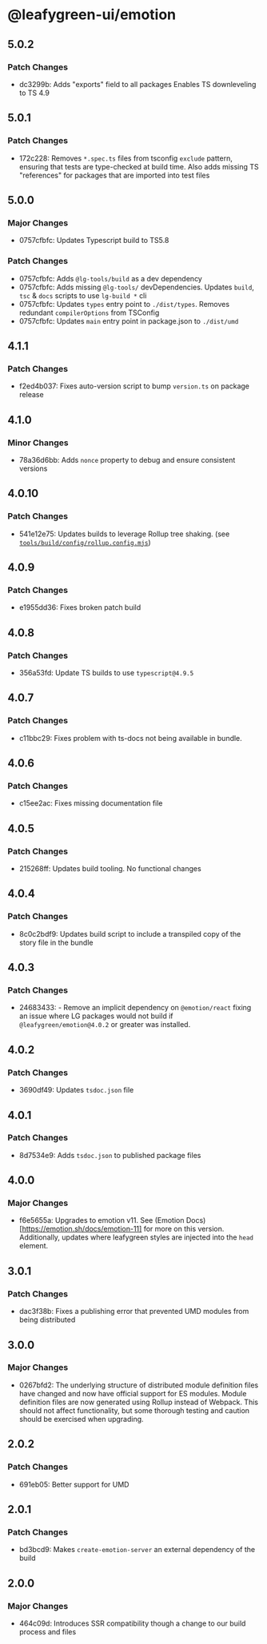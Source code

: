 # @leafygreen-ui/emotion

## 5.0.2

### Patch Changes

- dc3299b: Adds "exports" field to all packages
  Enables TS downleveling to TS 4.9

## 5.0.1

### Patch Changes

- 172c228: Removes `*.spec.ts` files from tsconfig `exclude` pattern, ensuring that tests are type-checked at build time.
  Also adds missing TS "references" for packages that are imported into test files

## 5.0.0

### Major Changes

- 0757cfbfc: Updates Typescript build to TS5.8

### Patch Changes

- 0757cfbfc: Adds `@lg-tools/build` as a dev dependency
- 0757cfbfc: Adds missing `@lg-tools/` devDependencies.
  Updates `build`, `tsc` & `docs` scripts to use `lg-build *` cli
- 0757cfbfc: Updates `types` entry point to `./dist/types`.
  Removes redundant `compilerOptions` from TSConfig
- 0757cfbfc: Updates `main` entry point in package.json to `./dist/umd`

## 4.1.1

### Patch Changes

- f2ed4b037: Fixes auto-version script to bump `version.ts` on package release

## 4.1.0

### Minor Changes

- 78a36d6bb: Adds `nonce` property to debug and ensure consistent versions

## 4.0.10

### Patch Changes

- 541e12e75: Updates builds to leverage Rollup tree shaking. (see [`tools/build/config/rollup.config.mjs`](https://github.com/mongodb/leafygreen-ui/blob/main/tools/build/config/rollup.config.mjs))

## 4.0.9

### Patch Changes

- e1955dd36: Fixes broken patch build

## 4.0.8

### Patch Changes

- 356a53fd: Update TS builds to use `typescript@4.9.5`

## 4.0.7

### Patch Changes

- c11bbc29: Fixes problem with ts-docs not being available in bundle.

## 4.0.6

### Patch Changes

- c15ee2ac: Fixes missing documentation file

## 4.0.5

### Patch Changes

- 215268ff: Updates build tooling. No functional changes

## 4.0.4

### Patch Changes

- 8c0c2bdf9: Updates build script to include a transpiled copy of the story file in the bundle

## 4.0.3

### Patch Changes

- 24683433: - Remove an implicit dependency on `@emotion/react` fixing an issue where LG packages would not build if `@leafygreen/emotion@4.0.2` or greater was installed.

## 4.0.2

### Patch Changes

- 3690df49: Updates `tsdoc.json` file

## 4.0.1

### Patch Changes

- 8d7534e9: Adds `tsdoc.json` to published package files

## 4.0.0

### Major Changes

- f6e5655a: Upgrades to emotion v11. See (Emotion Docs)[https://emotion.sh/docs/emotion-11] for more on this version. Additionally, updates where leafygreen styles are injected into the `head` element.

## 3.0.1

### Patch Changes

- dac3f38b: Fixes a publishing error that prevented UMD modules from being distributed

## 3.0.0

### Major Changes

- 0267bfd2: The underlying structure of distributed module definition files have changed and now have official support for ES modules. Module definition files are now generated using Rollup instead of Webpack. This should not affect functionality, but some thorough testing and caution should be exercised when upgrading.

## 2.0.2

### Patch Changes

- 691eb05: Better support for UMD

## 2.0.1

### Patch Changes

- bd3bcd9: Makes `create-emotion-server` an external dependency of the build

## 2.0.0

### Major Changes

- 464c09d: Introduces SSR compatibility though a change to our build process and files
